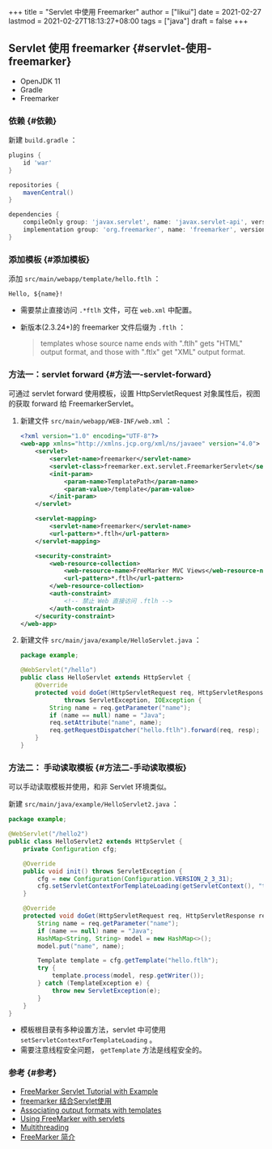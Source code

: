 +++
title = "Servlet 中使用 Freemarker"
author = ["likui"]
date = 2021-02-27
lastmod = 2021-02-27T18:13:27+08:00
tags = ["java"]
draft = false
+++

## Servlet 使用 freemarker {#servlet-使用-freemarker}

-   OpenJDK 11
-   Gradle
-   Freemarker


### 依赖 {#依赖}

新建 `build.gradle` ：

```groovy
plugins {
    id 'war'
}

repositories {
    mavenCentral()
}

dependencies {
    compileOnly group: 'javax.servlet', name: 'javax.servlet-api', version: '4.0.1'
    implementation group: 'org.freemarker', name: 'freemarker', version: '2.3.31'
}
```


### 添加模板 {#添加模板}

添加 `src/main/webapp/template/hello.ftlh` ：

```ftlh
Hello, ${name}!
```

-   需要禁止直接访问 `.*ftlh` 文件，可在 `web.xml` 中配置。
-   新版本(2.3.24+)的 freemarker 文件后缀为 `.ftlh` ：

    > templates whose source name ends with ".ftlh" gets "HTML" output format, and those with ".ftlx" get "XML" output format.


### 方法一：servlet forward {#方法一-servlet-forward}

可通过 servlet forward 使用模板，设置 HttpServletRequest 对象属性后，视图的获取 forward 给 FreemarkerServlet。

1.  新建文件 `src/main/webapp/WEB-INF/web.xml` ：

    ```xml
    <?xml version="1.0" encoding="UTF-8"?>
    <web-app xmlns="http://xmlns.jcp.org/xml/ns/javaee" version="4.0">
        <servlet>
            <servlet-name>freemarker</servlet-name>
            <servlet-class>freemarker.ext.servlet.FreemarkerServlet</servlet-class>
            <init-param>
                <param-name>TemplatePath</param-name>
                <param-value>/template</param-value>
            </init-param>
        </servlet>

        <servlet-mapping>
            <servlet-name>freemarker</servlet-name>
            <url-pattern>*.ftlh</url-pattern>
        </servlet-mapping>

        <security-constraint>
            <web-resource-collection>
                <web-resource-name>FreeMarker MVC Views</web-resource-name>
                <url-pattern>*.ftlh</url-pattern>
            </web-resource-collection>
            <auth-constraint>
                <!-- 禁止 Web 直接访问 .ftlh -->
            </auth-constraint>
        </security-constraint>
    </web-app>
    ```
2.  新建文件 `src/main/java/example/HelloServlet.java` ：

    ```java
    package example;

    @WebServlet("/hello")
    public class HelloServlet extends HttpServlet {
        @Override
        protected void doGet(HttpServletRequest req, HttpServletResponse resp)
                throws ServletException, IOException {
            String name = req.getParameter("name");
            if (name == null) name = "Java";
            req.setAttribute("name", name);
            req.getRequestDispatcher("hello.ftlh").forward(req, resp);
        }
    }
    ```


### 方法二： 手动读取模板 {#方法二-手动读取模板}

可以手动读取模板并使用，和非 Servlet 环境类似。

新建 `src/main/java/example/HelloServlet2.java` ：

```java
package example;

@WebServlet("/hello2")
public class HelloServlet2 extends HttpServlet {
    private Configuration cfg;

    @Override
    public void init() throws ServletException {
        cfg = new Configuration(Configuration.VERSION_2_3_31);
        cfg.setServletContextForTemplateLoading(getServletContext(), "template");
    }

    @Override
    protected void doGet(HttpServletRequest req, HttpServletResponse resp) throws ServletException, IOException {
        String name = req.getParameter("name");
        if (name == null) name = "Java";
        HashMap<String, String> model = new HashMap<>();
        model.put("name", name);

        Template template = cfg.getTemplate("hello.ftlh");
        try {
            template.process(model, resp.getWriter());
        } catch (TemplateException e) {
            throw new ServletException(e);
        }
    }
}
```

-   模板根目录有多种设置方法，servlet 中可使用 `setServletContextForTemplateLoading` 。
-   需要注意线程安全问题， `getTemplate` 方法是线程安全的。


### 参考 {#参考}

-   [FreeMarker Servlet Tutorial with Example](https://www.viralpatel.net/freemarker-servlet-tutorial-example/)
-   [freemarker 结合Servlet使用](https://blog.csdn.net/acmman/article/details/79248718)
-   [Associating output formats with templates](https://freemarker.apache.org/docs/pgui%5Fconfig%5Foutputformatsautoesc.html)
-   [Using FreeMarker with servlets](https://freemarker.apache.org/docs/pgui%5Fmisc%5Fservlet.html)
-   [Multithreading](https://freemarker.apache.org/docs/pgui%5Fmisc%5Fmultithreading.html)
-   [FreeMarker 简介](http://www.freemarker.net/)
